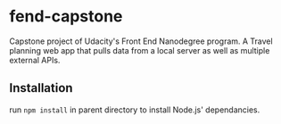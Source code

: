 # fend-capstone
Capstone project of Udacity's Front End Nanodegree program. A Travel planning web app that pulls data from a local server as well as multiple external APIs.

## Installation
run ``` npm install ``` in parent directory to install Node.js' dependancies.
